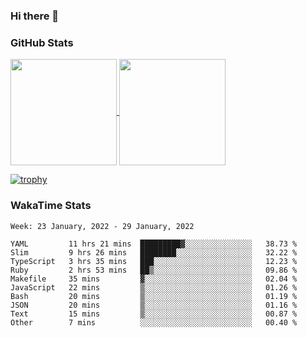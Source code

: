 ### Hi there 👋

### GitHub Stats

<a href="https://github.com/anuraghazra/github-readme-stats">
  <img align="center" height="170px" src="https://github-readme-stats.vercel.app/api/top-langs/?username=tksfjt1024&layout=compact&count_private=true&show_icons=true&show_icons=true&theme=graywhite" />
</a>
<a href="https://github.com/anuraghazra/github-readme-stats">
  <img align="center" height="170px" src="https://github-readme-stats.vercel.app/api?username=tksfjt1024&count_private=true&show_icons=true&show_icons=true&theme=graywhite" />
</a>

[![trophy](https://github-profile-trophy.vercel.app/?username=tksfjt1024)](https://github.com/ryo-ma/github-profile-trophy)

### WakaTime Stats

<!--START_SECTION:waka-->
```text
Week: 23 January, 2022 - 29 January, 2022

YAML         11 hrs 21 mins  █████████▓░░░░░░░░░░░░░░░   38.73 % 
Slim         9 hrs 26 mins   ████████░░░░░░░░░░░░░░░░░   32.22 % 
TypeScript   3 hrs 35 mins   ███░░░░░░░░░░░░░░░░░░░░░░   12.23 % 
Ruby         2 hrs 53 mins   ██▒░░░░░░░░░░░░░░░░░░░░░░   09.86 % 
Makefile     35 mins         ▓░░░░░░░░░░░░░░░░░░░░░░░░   02.04 % 
JavaScript   22 mins         ▒░░░░░░░░░░░░░░░░░░░░░░░░   01.26 % 
Bash         20 mins         ▒░░░░░░░░░░░░░░░░░░░░░░░░   01.19 % 
JSON         20 mins         ▒░░░░░░░░░░░░░░░░░░░░░░░░   01.16 % 
Text         15 mins         ▒░░░░░░░░░░░░░░░░░░░░░░░░   00.87 % 
Other        7 mins          ░░░░░░░░░░░░░░░░░░░░░░░░░   00.40 % 
```
<!--END_SECTION:waka-->

